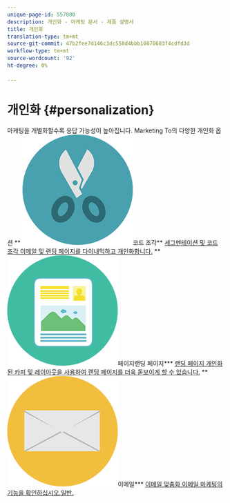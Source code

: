 ```yaml
---
unique-page-id: 557080
description: 개인화 - 마케팅 문서 - 제품 설명서
title: 개인화
translation-type: tm+mt
source-git-commit: 47b2fee7d146c3dc558d4bbb10070683f4cdfd3d
workflow-type: tm+mt
source-wordcount: '92'
ht-degree: 0%

---
```



# 개인화 {#personalization}

마케팅을 개별화할수록 응답 가능성이 높아집니다. Marketing To의 다양한 개인화 옵션
** ![세그멘테이션 및](assets/graphic-design-tools-18.png)코드 조각** [세그멘테이션 및 코드 조각 이메일 및 랜딩 페이지를 다이내믹하고 개인화합니다.](https://docs.marketo.com/display/DOCS/Segmentation+and+Snippets)     ** ![랜딩](assets/office-artboard-80.png)페이지랜딩 페이지*** [랜딩 페이지 개인화된 카피 및 레이아웃을 사용하여 랜딩 페이지를 더욱 돋보이게 할 수 있습니다.](https://docs.marketo.com/display/DOCS/Personalizing+Landing+Pages)     ** ![](assets/office-27-1.png)이메일*** [이메일 맞춤화 이메일 마케팅의 기능을 확인하십시오.일반.](https://docs.marketo.com/display/DOCS/General)
